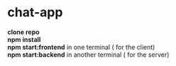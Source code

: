 # chat-app
**clone repo** </br>
**npm install** </br>
**npm start:frontend** in one terminal ( for the client) </br>
**npm start:backend** in another terminal ( for the server)
